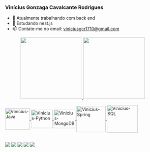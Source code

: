 ### Vinícius Gonzaga Cavalcante Rodrigues 

- 🔭 Atualmente trabalhando com back end 
- 🌱 Estudando nest.js
- 📫 Contate-me no email: viniciusgcr1710@gmail.com

<div align="center">
  <a href="https://github.com/ViniciusRodrigues10">
  <img height="200" src="https://github-readme-stats.vercel.app/api?username=ViniciusRodrigues10&show_icons=true&theme=tokyonight&include_all_commits=true&count_private=true"/>
  <img height="200" src="https://github-readme-stats.vercel.app/api/top-langs/?username=ViniciusRodrigues10&layout=compact&langs_count=7&theme=tokyonight"/>
</div>
<div style="display: inline_block"><br>
  <img align="center" alt="Vinicius-Java" height="70" width="80" src="https://cdn.jsdelivr.net/gh/devicons/devicon/icons/java/java-original-wordmark.svg">
  <img align="center" alt="Vinicius-Python" height="60" width="70" img src="https://cdn.jsdelivr.net/gh/devicons/devicon/icons/python/python-original-wordmark.svg">
  <img align="center" alt="Vinicius-MongoDB" height="60" width="70" img src="https://cdn.jsdelivr.net/gh/devicons/devicon/icons/mongodb/mongodb-original-wordmark.svg">
  <img align="center" alt="Vinicius-Spring" height="85" width="95" img src="https://cdn.jsdelivr.net/gh/devicons/devicon/icons/spring/spring-original-wordmark.svg">
  <img align="center" alt="Vinicius-SQL" height="90" width="100" img src="https://cdn.jsdelivr.net/gh/devicons/devicon/icons/mysql/mysql-original-wordmark.svg">
  <!-- <img align="right" alt="Vinicius-pic" height="150" style="https://discord.com/channels/@me/805265121709522997/935166478146236486"> -->
</div>
  
##
  
<div>
  <a href="https://www.instagram.com/viniciusrodrigues.1/" target="_blank"><img src="https://img.shields.io/badge/-Instagram-%23E4405F?style=for-the-badge&logo=instagram&logoColor=white" target="_blank"></a>
 	<a href="https://www.twitch.tv/VINI_R0drigues" target="_blank"><img src="https://img.shields.io/badge/Twitch-9146FF?style=for-the-badge&logo=twitch&logoColor=white" target="_blank"></a>
 <a href="https://discord.gg/Vinícius Rodrigues#1838" target="_blank"><img src="https://img.shields.io/badge/Discord-7289DA?style=for-the-badge&logo=discord&logoColor=white" target="_blank"></a> 
  <a href = "mailto:viniciusgcr1710@gmail.com"><img src="https://img.shields.io/badge/Gmail-D14836?style=for-the-badge&logo=gmail&logoColor=white" target="_blank"></a>
  <a href="https://www.linkedin.com/in/viniciusgonzagacavalcante/?originalSubdomain=br" target="_blank"><img src="https://img.shields.io/badge/-LinkedIn-%230077B5?style=for-the-badge&logo=linkedin&logoColor=white" target="_blank"></a>

  <!-- ![Snake animation](https://github.com/ViniciusRodrigues10/ViniciusRodrigues10/blob/output/github-contribution-grid-snake.svg) -->
    
<div>

